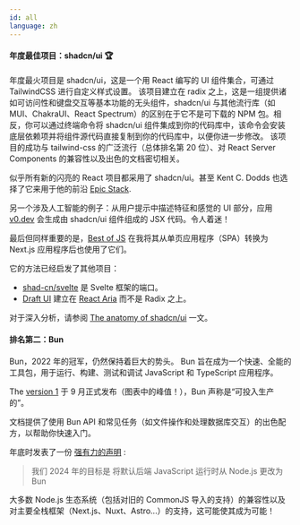 ```yaml
---
id: all
language: zh
---
```


#### 年度最佳项目：shadcn/ui 🏆

年度最火项目是 shadcn/ui，这是一个用 React 编写的 UI 组件集合，可通过 TailwindCSS 进行自定义样式设置。
该项目建立在 radix 之上，这是一组提供诸如可访问性和键盘交互等基本功能的无头组件，shadcn/ui 与其他流行库（如 MUI、ChakraUI、React Spectrum）的区别在于它不是可下载的 NPM 包。相反，你可以通过终端命令将 shadcn/ui 组件集成到你的代码库中，该命令会安装底层依赖项并将组件源代码直接复制到你的代码库中，以便你进一步修改。
该项目的成功与 tailwind-css 的广泛流行（总体排名第 20 位）、对 React Server Components 的兼容性以及出色的文档密切相关。

似乎所有新的闪亮的 React 项目都采用了 shadcn/ui。甚至 Kent C. Dodds 也选择了它来用于他的前沿 [Epic Stack](https://www.epicweb.dev/epic-stack).

另一个涉及人工智能的例子：从用户提示中描述特征和感觉的 UI 部分，应用 [v0.dev](https://v0.dev) 会生成由 shadcn/ui 组件组成的 JSX 代码。令人着迷！

最后但同样重要的是，[Best of JS](https://bestofjs.org) 在我将其从单页应用程序（SPA）转换为 Next.js 应用程序后也使用了它们。

它的方法已经启发了其他项目：

- [shad-cn/svelte](https://shadcn-svelte.com/) 是 Svelte 框架的端口。
- [Draft UI](https://github.com/IHIutch/draft-ui) 建立在 [React Aria](https://react-spectrum.adobe.com/react-aria/) 而不是 Radix 之上。

对于深入分析，请参阅 [The anatomy of shadcn/ui](https://manupa.dev/blog/anatomy-of-shadcn-ui) 一文。

#### 排名第二：Bun

Bun，2022 年的冠军，仍然保持着巨大的势头。
Bun 旨在成为一个快速、全能的工具包，用于运行、构建、测试和调试 JavaScript 和 TypeScript 应用程序。

The [version 1](https://bun.sh/blog/bun-v1.0) 于 9 月正式发布（图表中的峰值！），Bun 声称是“可投入生产的”。

文档提供了使用 Bun API 和常见任务（如文件操作和处理数据库交互）的出色配方，以帮助你快速入门。

年底时发表了一份 [强有力的声明](https://twitter.com/bunjavascript/status/1732945030007099510) :

> 我们 2024 年的目标是
> 将默认后端 JavaScript 运行时从 Node.js 更改为 Bun

大多数 Node.js 生态系统（包括对旧的 CommonJS 导入的支持）的兼容性以及对主要全栈框架（Next.js、Nuxt、Astro...）的支持，这可能使其成为可能！
